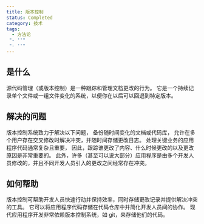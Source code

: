 ```yaml
---
title: 版本控制
status: Completed
category: 技术
tags:
  - 方法论
 "- ''"
 "- ''"
---
```


## 是什么

源代码管理（或版本控制）是一种跟踪和管理文档更改的行为。 它是一个持续记录单个文件或一组文件变化的系统，以便你在以后可以回退到特定版本。

## 解决的问题

版本控制系统致力于解决以下问题， 备份随时间变化的文档或代码库， 允许在多个用户存在交叉修改时解决冲突，并随时间存储更改日志。 处理关键业务的应用程序代码通常复杂且重要， 因此，跟踪谁更改了内容、什么时候更改的以及更改原因是非常重要的。 此外，许多（甚至可以说大部分）应用程序是由多个开发人员修改的，并且不同开发人员引入的更改之间经常存在冲突。

## 如何帮助

版本控制可帮助开发人员快速行动并保持效率，同时存储更改记录并提供解决冲突的工具。 它可以将应用程序代码存储在代码仓库中并简化开发人员间的协作。 现代应用程序开发非常依赖版本控制系统，如 git，来存储他们的代码。
